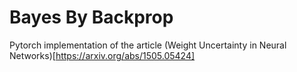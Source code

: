 # Bayes By Backprop

Pytorch implementation of the article (Weight Uncertainty in Neural Networks)[https://arxiv.org/abs/1505.05424]

